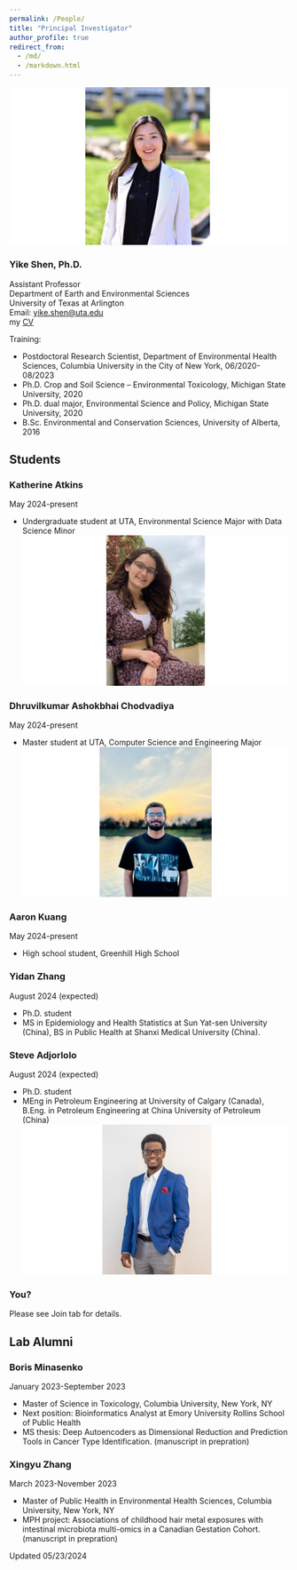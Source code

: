 ```yaml
---
permalink: /People/
title: "Principal Investigator"
author_profile: true
redirect_from: 
  - /md/
  - /markdown.html
---
```


![](webpeopleme.png)

### Yike Shen, Ph.D.
Assistant Professor \
Department of Earth and Environmental Sciences \
University of Texas at Arlington \
Email: yike.shen@uta.edu \
my [CV](https://github.com/YikeShen/Shen-Yike_CV/blob/master/CV_Shen%2CYike_052324.pdf) 

Training: 
* Postdoctoral Research Scientist, Department of Environmental Health Sciences, Columbia University in the City of New York, 06/2020-08/2023
* Ph.D. Crop and Soil Science – Environmental Toxicology, Michigan State University, 2020
* Ph.D. dual major, Environmental Science and Policy, Michigan State University, 2020
* B.Sc. Environmental and Conservation Sciences, University of Alberta, 2016

## Students

### Katherine Atkins
May 2024-present
- Undergraduate student at UTA, Environmental Science Major with Data Science Minor
![](KatyPic.png)

### Dhruvilkumar Ashokbhai Chodvadiya
May 2024-present
- Master student at UTA, Computer Science and Engineering Major
![](DhruPic.png)

### Aaron Kuang
May 2024-present
- High school student, Greenhill High School

### Yidan Zhang
August 2024 (expected)
- Ph.D. student
- MS in Epidemiology and Health Statistics at Sun Yat-sen University (China), BS in Public Health at Shanxi Medical University (China).

### Steve Adjorlolo
August 2024 (expected)
- Ph.D. student
- MEng in Petroleum Engineering at University of Calgary (Canada), B.Eng. in Petroleum Engineering at China University of Petroleum (China)
![](StevePic.png)

### You?
Please see Join tab for details. 

## Lab Alumni
### Boris Minasenko
January 2023-September 2023
- Master of Science in Toxicology, Columbia University, New York, NY
- Next position: Bioinformatics Analyst at Emory University Rollins School of Public Health
- MS thesis: Deep Autoencoders as Dimensional Reduction and Prediction Tools in Cancer Type Identification. (manuscript in prepration)

### Xingyu Zhang
March 2023-November 2023 
- Master of Public Health in Environmental Health Sciences, Columbia University, New York, NY 
- MPH project: Associations of childhood hair metal exposures with intestinal microbiota multi-omics in a Canadian Gestation Cohort. (manuscript in prepration)

Updated 05/23/2024

